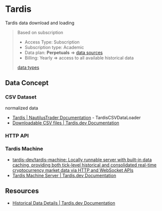 # Tardis

Tardis data download and loading

> Based on subscription
>
> - Access Type: Subscription
> - Subscription type: Academic
> - Data plan: **Perpetuals** => [data sources](./docs/data-soruces-of-perpetuals.md)
> - Billing: Yearly => access to all available historical data
>
> [data types](./docs/data-types.md)

## Data Concept

### CSV Dataset

normalized data

- [Tardis | NautilusTrader Documentation](https://nautilustrader.io/docs/nightly/integrations/tardis/) - TardisCSVDataLoader
- [Downloadable CSV files | Tardis.dev Documentation](https://docs.tardis.dev/downloadable-csv-files)

### HTTP API

### Tardis Machine

- [tardis-dev/tardis-machine: Locally runnable server with built-in data caching, providing both tick-level historical and consolidated real-time cryptocurrency market data via HTTP and WebSocket APIs](https://github.com/tardis-dev/tardis-machine)
- [Tardis Machine Server | Tardis.dev Documentation](https://docs.tardis.dev/api/tardis-machine)

## Resources

- [Historical Data Details | Tardis.dev Documentation](https://docs.tardis.dev/historical-data-details)

